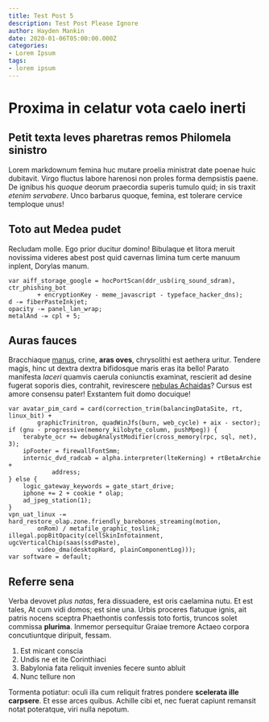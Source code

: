 ```yaml
---
title: Test Post 5
description: Test Post Please Ignore
author: Hayden Mankin
date: 2020-01-06T05:00:00.000Z
categories:
- Lorem Ipsum
tags:
- lorem ipsum
---
```


# Proxima in celatur vota caelo inerti

## Petit texta leves pharetras remos Philomela sinistro

Lorem markdownum femina huc mutare proelia ministrat date poenae huic dubitavit.
Virgo fluctus labore harenosi non proles forma dempsistis paene. De ignibus his
*quoque* deorum praecordia superis tumulo quid; in sis traxit *etenim
servabere*. Unco barbarus quoque, femina, est tolerare cervice temploque unus!

## Toto aut Medea pudet

Recludam molle. Ego prior ducitur domino! Bibulaque et litora meruit novissima
videres abest post quid cavernas limina tum certe manuum inplent, Dorylas manum.

```
var aiff_storage_google = hocPortScan(ddr_usb(irq_sound_sdram), ctr_phishing_bot
        + encryptionKey - meme_javascript - typeface_hacker_dns);
d -= fiberPasteInkjet;
opacity -= panel_lan_wrap;
metalAnd -= cpl + 5;
```

## Auras fauces

Bracchiaque [manus](http://rotaest.io/), crine, **aras oves**, chrysolithi est
aethera uritur. Tendere magis, hinc ut dextra dextra bifidosque maris eras ita
bello! Parato manifesta *laceri* quamvis caerula coniunctis examinat, rescierit
ad desine fugerat soporis dies, contrahit, revirescere [nebulas
Achaidas](http://divite-nam.org/tumentibus.php)? Cursus est amore consensu
pater! Exstantem fuit domo docuique!

```
var avatar_pim_card = card(correction_trim(balancingDataSite, rt, linux_bit) +
        graphicTrinitron, quadWinJfs(burn, web_cycle) + aix - sector);
if (gnu - progressive(memory_kilobyte_column, pushMpeg)) {
    terabyte_ocr += debugAnalystModifier(cross_memory(rpc, sql, net), 3);
    ipFooter = firewallFontSmm;
    internic_dvd_radcab = alpha.interpreter(lteKerning) + rtBetaArchie +
            address;
} else {
    logic_gateway_keywords = gate_start_drive;
    iphone += 2 + cookie * olap;
    ad_jpeg_station(1);
}
vpn_uat_linux -= hard_restore_olap.zone.friendly_barebones_streaming(motion,
        onRom) / metafile_graphic_toslink;
illegal.popBitOpacity(cellSkinInfotainment, ugcVerticalChip(saas(ssdPaste),
        video_dma(desktopHard, plainComponentLog)));
var software = default;
```

## Referre sena

Verba devovet *plus natas*, fera dissuadere, est oris caelamina nutu. Et est
tales, At cum vidi domos; est sine una. Urbis proceres flatuque ignis, ait
patris nocens sceptra Phaethontis confessis toto fortis, truncos solet commissa
**plurima**. Inmemor persequitur Graiae tremore Actaeo corpora concutiuntque
diripuit, fessam.

1. Est micant conscia
2. Undis ne et ite Corinthiaci
3. Babylonia fata reliquit invenies fecere sunto abluit
4. Nunc tellure non

Tormenta potiatur: oculi illa cum reliquit fratres pondere **scelerata ille
carpsere**. Et esse arces quibus. Achille cibi et, nec fuerat capiunt remansit
notat poteratque, viri nulla nepotum.
